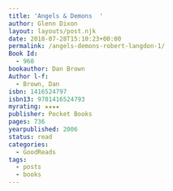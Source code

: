 ```yaml
---
title: 'Angels & Demons  '
author: Glenn Dixon
layout: layouts/post.njk
date: 2018-07-28T15:10:23+00:00
permalink: /angels-demons-robert-langdon-1/
Book Id:
  - 960
bookauthor: Dan Brown
Author l-f:
  - Brown, Dan
isbn: 1416524797
isbn13: 9781416524793
myrating: ★★★★
publisher: Pocket Books
pages: 736
yearpublished: 2006
status: read
categories:
  - GoodReads
tags:
  - posts
  - books
---
```


